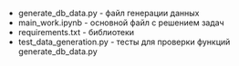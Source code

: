 - generate_db_data.py - файл генерации данных
- main_work.ipynb - основной файл с решением задач
- requirements.txt - библиотеки
- test_data_generation.py - тесты для проверки функций generate_db_data.py
